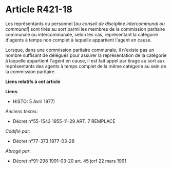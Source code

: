 # Article R421-18

Les représentants du personnel [*au conseil de discipline intercommunal ou communal*] sont tirés au sort parmi les membres de
la commission paritaire communale ou intercommunale, selon les cas, représentant la catégorie d'agents à temps non complet à
laquelle appartient l'agent en cause.

Lorsque, dans une commission paritaire communale, il n'existe pas un nombre suffisant de délégués pour assurer la
représentation de la catégorie à laquelle appartient l'agent en cause, il est fait appel par tirage au sort aux représentants
des agents à temps complet de la même catégorie au sein de la commission paritaire.

**Liens relatifs à cet article**

**Liens**:

  - HISTO: 5 Avril 1977)

_Anciens textes_:

  - Décret n°55-1542 1955-11-29 ART. 7 REMPLACE

_Codifié par_:

  - Décret n°77-373 1977-03-28

_Abrogé par_:

  - Décret n°91-298 1991-03-20 art. 45 jorf 22 mars 1991
